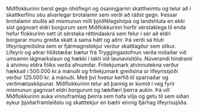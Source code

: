 Miðflokkurinn berst gegn óhóflegri og ósanngjarnri skattheimtu og telur að í skattkerfinu séu alvarlegar brotalamir sem verði að ráðst gegn. Þessar brotalamir stuðla að mismunun milli þjóðfélagshópa og landshluta en ekki síst gagnvart eldri borgurum sem Miðflokkurinn horfir sérstaklega til enda hefur flokkurinn sett út sérstaka réttindaskrá sem felur í sér að eldri borgarar munu greiða skatt á sama hátt og aðrir. Þá verði sá hluti lífeyrisgreiðslna sem er fjármagnstekjur verður skattlagður sem slíkur. Lífeyrir og aðrar hliðstæðar bætur frá Tryggingastofnun verða miðaðar við umsamin lágmarkslaun og hækki í takti við launavísitölu. Núverandi hindranir á atvinnu eldra fólks verða afnumdar. Frítekjumark atvinnutekna verður hækkað í 500.000 kr.á mánuði og frítekjumark greiðslna úr lífeyrissjóði verður 125.000 kr. á mánuði. Með því hvetur kerfið til sparnaðar og verðmætasköpunar. Miðflokkurinn telur að þannig er komið í veg fyrir mismunun gagnvart eldri borgurum og tækifæri þeirra aukin. Þá vill Miðflokkurinn auka vinnuframlag þeirra sem hafa vilja og getu til sem síðan eykur þjóðarframleiðslu og skatttekjur en bætir einnig fjárhag lífeyrissjóða.
